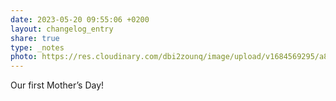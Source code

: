 ```yaml
---
date: 2023-05-20 09:55:06 +0200
layout: changelog_entry
share: true
type: _notes
photo: https://res.cloudinary.com/dbi2zounq/image/upload/v1684569295/a8woq66gyj8nrnimgnol.jpg
---
```

Our first Mother’s Day!
